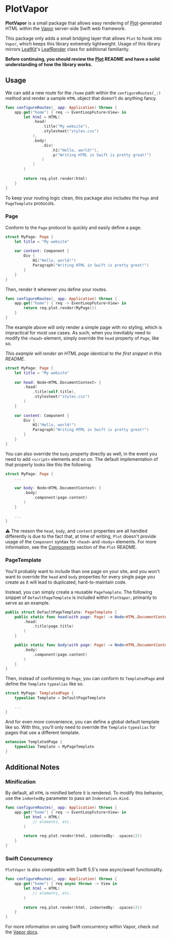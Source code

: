 # PlotVapor

**PlotVapor** is a small package that allows easy rendering of [Plot](https://github.com/JohnSundell/Plot)-generated HTML within the  [Vapor](https://github.com/vapor/vapor) server-side Swift web framework.

This package only adds a small bridging layer that allows `Plot` to hook into `Vapor`, which keeps this library extremely lightweight. Usage of this library mirrors [LeafKit](https://github.com/vapor/leaf-kit)'s [LeafRender](https://github.com/vapor/leaf-kit/blob/main/Sources/LeafKit/LeafRenderer.swift) class for additional familiarity.

**Before continuing, you should review the [Plot](https://github.com/JohnSundell/Plot) README and have a solid understanding of how the library works.** 

## Usage

We can add a new route for the `/home` path within the `configureRoutes(_:)` method and render a sample `HTML` object that doesn't do anything fancy.

```swift
func configureRoutes(_ app: Application) throws {
    app.get("home") { req -> EventLoopFuture<View> in
        let html = HTML(
            .head(
                .title("My website"),
                .stylesheet("styles.css")
            ),
            .body(
                .div(
                    .h1("Hello, world!"),
                    .p("Writing HTML in Swift is pretty great!")
                )
            )
        )
        
        return req.plot.render(html)
    }
}
```

To keep your routing logic clean, this package also includes the `Page` and `PageTemplate` protocols.

### Page

Conform to the `Page` protocol to quickly and easily define a page. 

```swift
struct MyPage: Page {
    let title = "My website"
    
    var content: Component {
        Div {
            H1("Hello, world!")
            Paragraph("Writing HTML in Swift is pretty great!")
        }
    }
}
```

Then, render it wherever you define your routes.

```swift
func configureRoutes(_ app: Application) throws {
    app.get("home") { req -> EventLoopFuture<View> in
        return req.plot.render(MyPage())
    }
}
```

The example above will only render a simple page with no styling, which is impractical for most use cases. As such, when you inevitably need to modify the `<head>` element, simply override the `head` property of `Page`, like so.

_This example will render an HTML page identical to the first snippet in this README._

```swift
struct MyPage: Page {
    let title = "My website"
    
    var head: Node<HTML.DocumentContext> {
        .head(
            .title(self.title),
            .stylesheet("styles.css")
        )
    }
    
    var content: Component {
        Div {
            H1("Hello, world!")
            Paragraph("Writing HTML in Swift is pretty great!")
        }
    }
}
```

You can also override the `body` property directly as well, in the event you need to add `<script>` elements and so on. The default implementation of that property looks like this the following.

```swift
struct MyPage: Page {
    ...
    
    var body: Node<HTML.DocumentContext> {
        .body(
            .component(page.content)
        )
    }

    ...
}

```

:warning: The reason the `head`, `body`, and `content` properties are all handled differently is due to the fact that, at time of writing, `Plot` doesn't provide usage of the `Component` syntax for `<head>` and `<body>` elements. For more information, see the [Components](https://github.com/JohnSundell/Plot#components) section of the `Plot` README.

### PageTemplate

You'll probably want to include than one page on your site, and you won't want to override the `head` and `body` properties for every single page you create as it will lead to duplicated, hard-to-maintain code.

Instead, you can simply create a reusable `PageTemplate`. The following snippet of `DefaultPageTemplate` is included within `PlotVapor`, primarily to serve as an example.


```swift
public struct DefaultPageTemplate: PageTemplate {
    public static func head(with page: Page) -> Node<HTML.DocumentContext> {
        .head(
            .title(page.title)
        )
    }

    public static func body(with page: Page) -> Node<HTML.DocumentContext> {
        .body(
            .component(page.content)
        )
    }
}
```

Then, instead of conforming to `Page`, you can conform to `TemplatedPage` and define the `Template` `typealias` like so.

```swift
struct MyPage: TemplatedPage {
    typealias Template = DefaultPageTemplate

    ...
}
```

And for even _more_ convenience, you can define a global default template like so. With this, you'll only need to override the `Template` `typealias` for pages that use a different template.

```swift
extension TemplatedPage {
    typealias Template = MyPageTemplate
}
```

## Additional Notes

### Minification

By default, all `HTML` is minified before it is rendered. To modify this behavior, use the `indentedBy` parameter to pass an `Indentation.Kind`. 

```swift
func configureRoutes(_ app: Application) throws {
    app.get("home") { req -> EventLoopFuture<View> in
        let html = HTML(
            // elements, etc.
        )
        
        return req.plot.render(html, indentedBy: .spaces(2))
    }
}
```

### Swift Concurrency

`PlotVapor` is also compatible with Swift 5.5's new async/await functionality.

```swift
func configureRoutes(_ app: Application) throws {
    app.get("home") { req async throws -> View in
        let html = HTML(
            // elements, etc.
        )
        
        return req.plot.render(html, indentedBy: .spaces(2))
    }
}
```

For more information on using Swift concurrency within Vapor, check out the [Vapor docs](https://docs.vapor.codes/4.0/async/). 
